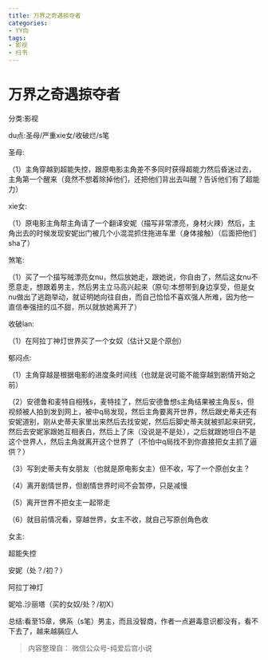 ```yaml
---
title: 万界之奇遇掠夺者
categories:
- YY向
tags:
- 影视
- 扫书
---
```

# 万界之奇遇掠夺者
分类:影视

du点:圣母/严重xie女/收破烂/s笔

圣母:

（1）主角穿越到超能失控，跟原电影主角差不多同时获得超能力然后昏迷过去，主角第一个醒来（竟然不想着除掉他们，还把他们背出去叫醒？告诉他们有了超能力）

xie女:

（1）原电影主角帮主角请了一个翻译安妮（描写非常漂亮，身材火辣）然后，主角出去的时候发现安妮出门被几个小混混抓住拖进车里（身体接触）（后面把他们sha了）

煞笔:

（1）买了一个描写贼漂亮女nu，然后放她走，跟她说，你自由了，然后这女nu不愿意走，想跟着男主，然后男主立马高兴起来（原句:本想带到身边享受，但是女nu做出了逃跑举动，就证明她向往自由，而自己恰恰不喜欢强人所难，因为他一直信奉强扭的瓜不甜，所以就放她离开了）

收破lan:

（1）在阿拉丁神灯世界买了一个女奴（估计又是个原创）

郁闷点:

（1）主角穿越是根据电影的进度条时间线（也就是说可能不能穿越到剧情开始之前）

（2）安德鲁和麦特自相残s，麦特挂了，然后安德鲁想s主角结果被主角反s，但视频被人拍到发到网上，被中q局发现，然后主角要离开世界，然后跟史蒂夫还有安妮道别，刚从史蒂夫家里出来然后去找安妮，然后后脚史蒂夫就被抓起来研究，然后去安妮家跟她互相表白，然后上了床（没说是不是处），之后就跟她坦白不是这个世界人，然后主角就离开这个世界了（不怕中q局找不到你直接把女主抓了逼供？）

（3）写到史蒂夫有女朋友（也就是原电影女主）但不收，写了一个原创女主？

（4）离开剧情世界，但剧情世界时间不会暂停，只是减慢

（5）离开世界不把女主一起带走

（6）就目前情况看，穿越世界，女主不收，就自己写原创角色收

女主:

超能失控

安妮（处？/初？）

阿拉丁神灯

妮哈.沙丽塔（买的女奴/处？/初X）

总结:看至15章，佛系（s笔）男主，而且没智商，作者一点避毒意识都没有，看不下去了，越来越膈应人


> 内容整理自： 微信公众号-纯爱后宫小说